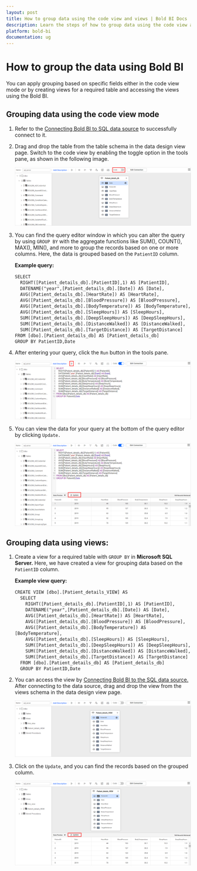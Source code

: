```yaml
---
layout: post
title: How to group data using the code view and views | Bold BI Docs
description: Learn the steps of how to group data using the code view and views in Cloud Bold BI's Web designer to create powerful dashboards.
platform: bold-bi
documentation: ug
---
```


# How to group the data using Bold BI

You can apply grouping based on specific fields either in the code view mode or by creating views for a required table and accessing the views using the Bold BI.

## Grouping data using the code view mode

1.	Refer to the [Connecting Bold BI to SQL data source](https://help.boldbi.com/cloud-bi/working-with-data-source/data-connectors/sql-data-source/#connecting-bold-bi-to-microsoft-sql-server-data-source) to successfully connect to it.

2.	Drag and drop the table from the table schema in the data design view page. Switch to the code view by enabling the toggle option in the tools pane, as shown in the following image.

    ![Code view mode](/static/assets/cloud/faq/images/patientdb-code-view.png#max-width=100%)

3.	You can find the query editor window in which you can alter the query by using `GROUP BY` with the aggregate functions like SUM(), COUNT(), MAX(), MIN(), and more to group the records based on one or more columns. Here, the data is grouped based on the `PatientID` column.

     **Example query:**
	 
        SELECT
          RIGHT([Patient_details_db].[PatientID],1) AS [PatientID],
          DATENAME("year",[Patient_details_db].[Date]) AS [Date],
          AVG([Patient_details_db].[HeartRate]) AS [HeartRate],
          AVG([Patient_details_db].[BloodPressure]) AS [BloodPressure],
          AVG([Patient_details_db].[BodyTemperature]) AS [BodyTemperature],
          AVG([Patient_details_db].[SleepHours]) AS [SleepHours],
          SUM([Patient_details_db].[DeepSleepHours]) AS [DeepSleepHours],
          SUM([Patient_details_db].[DistanceWalked]) AS [DistanceWalked],
          SUM([Patient_details_db].[TargetDistance]) AS [TargetDistance]
        FROM [dbo].[Patient_details_db] AS [Patient_details_db]
        GROUP BY PatientID,Date

4.	After entering your query, click the `Run` button in the tools pane.

    ![Run icon](/static/assets/cloud/faq/images/patientdb-run-icon.png#max-width=100%)
	
5.	You can view the data for your query at the bottom of the query editor by clicking `Update.`

    ![Resulting data](/static/assets/cloud/faq/images/patientdb-grouping-result.png#max-width=100%)
	
## Grouping data using views:

1.  Create a view for a required table with `GROUP BY` in **Microsoft SQL Server.** Here, we have created a view for grouping data based on the `PatientID` column.

     **Example view query:**

        CREATE VIEW [dbo].[Patient_details_VIEW] AS
          SELECT
            RIGHT([Patient_details_db].[PatientID],1) AS [PatientID],
            DATENAME("year",[Patient_details_db].[Date]) AS [Date],
            AVG([Patient_details_db].[HeartRate]) AS [HeartRate],
            AVG([Patient_details_db].[BloodPressure]) AS [BloodPressure],
            AVG([Patient_details_db].[BodyTemperature]) AS [BodyTemperature],
            AVG([Patient_details_db].[SleepHours]) AS [SleepHours],
            SUM([Patient_details_db].[DeepSleepHours]) AS [DeepSleepHours],
            SUM([Patient_details_db].[DistanceWalked]) AS [DistanceWalked],
            SUM([Patient_details_db].[TargetDistance]) AS [TargetDistance]
          FROM [dbo].[Patient_details_db] AS [Patient_details_db]
          GROUP BY PatientID,Date

2.	You can access the view by [Connecting Bold BI to the SQL data source.](https://help.boldbi.com/cloud-bi/working-with-data-source/data-connectors/sql-data-source/#connecting-bold-bi-to-microsoft-sql-server-data-source) After connecting to the data source, drag and drop the view from the views schema in the data design view page.
    
    ![Drag view](/static/assets/cloud/faq/images/drag-views.png#max-width=100%)
	
3.	Click on the `Update`, and you can find the records based on the grouped column.

    ![Resulting view data](/static/assets/cloud/faq/images/view-data.png#max-width=100%)
	
    